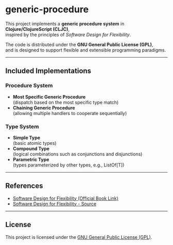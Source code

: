 # generic-procedure

This project implements a **generic procedure system** in **Clojure/ClojureScript (CLJC)**,  
inspired by the principles of _Software Design for Flexibility_.

The code is distributed under the **GNU General Public License (GPL)**,  
and is designed to support flexible and extensible programming paradigms.

---

## Included Implementations

### Procedure System

- **Most Specific Generic Procedure**  
  (dispatch based on the most specific type match)
- **Chaining Generic Procedure**  
  (allowing multiple handlers to cooperate sequentially)

### Type System

- **Simple Type**  
  (basic atomic types)
- **Compound Type**  
  (logical combinations such as conjunctions and disjunctions)
- **Parametric Type**  
  (types parameterized by other types, e.g., ListOf[T])

---

## References

- [Software Design for Flexibility (Official Book Link)](https://mitpress.mit.edu/books/software-design-flexibility)
- [Software Design for Flexibility - Source](http://groups.csail.mit.edu/mac/users/gjs/6.945/sdf.tgz)

---

## License

This project is licensed under the [GNU General Public License (GPL)](https://www.gnu.org/licenses/gpl-3.0.en.html).
